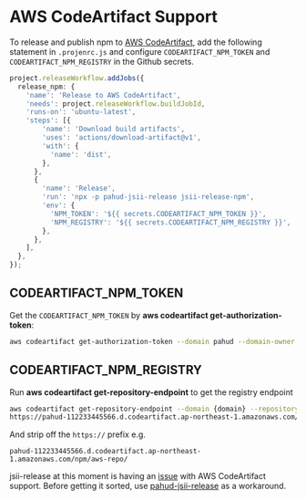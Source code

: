 # AWS CodeArtifact Support

To release and publish npm to [AWS CodeArtifact](https://aws.amazon.com/codeartifact/), add the following statement
in `.projenrc.js` and configure `CODEARTIFACT_NPM_TOKEN` and `CODEARTIFACT_NPM_REGISTRY` in the Github secrets.

```ts
project.releaseWorkflow.addJobs({
  release_npm: {
    'name': 'Release to AWS CodeArtifact',
    'needs': project.releaseWorkflow.buildJobId,
    'runs-on': 'ubuntu-latest',
    'steps': [{
        'name': 'Download build artifacts',
        'uses': 'actions/download-artifact@v1',
        'with': {
          'name': 'dist',
        },
      },
      {
        'name': 'Release',
        'run': 'npx -p pahud-jsii-release jsii-release-npm',
        'env': {
          'NPM_TOKEN': '${{ secrets.CODEARTIFACT_NPM_TOKEN }}',
          'NPM_REGISTRY': '${{ secrets.CODEARTIFACT_NPM_REGISTRY }}',
        },
      },
    ],
  },
});
```

## CODEARTIFACT_NPM_TOKEN

Get the `CODEARTIFACT_NPM_TOKEN` by **aws codeartifact get-authorization-token**:
```bash
aws codeartifact get-authorization-token --domain pahud --domain-owner 112233445566 --query authorizationToken --output text
```

## CODEARTIFACT_NPM_REGISTRY

Run **aws codeartifact get-repository-endpoint** to get the registry endpoint

```bash
aws codeartifact get-repository-endpoint --domain {domain} --repository {repo} --format npm --output text
https://pahud-112233445566.d.codeartifact.ap-northeast-1.amazonaws.com/npm/aws-repo/
```
And strip off the `https://` prefix e.g.

```
pahud-112233445566.d.codeartifact.ap-northeast-1.amazonaws.com/npm/aws-repo/
```

jsii-release at this moment is having an [issue](https://github.com/eladb/jsii-release/issues/3) with
AWS CodeArtifact support. Before getting it sorted, use [pahud-jsii-release](https://www.npmjs.com/package/pahud-jsii-release)
as a workaround.

